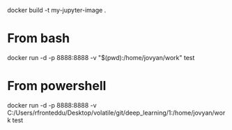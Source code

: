 docker build -t my-jupyter-image .


# From bash
docker run -d -p 8888:8888 -v "$(pwd):/home/jovyan/work" test

# From powershell
docker run -d -p 8888:8888 -v C:/Users/rfronteddu/Desktop/volatile/git/deep_learning/1:/home/jovyan/work test
